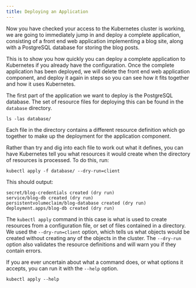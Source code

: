 ```yaml
---
title: Deploying an Application
---
```


Now you have checked your access to the Kubernetes cluster is working, we are going to immediately jump in and deploy a complete application, consisting of a front end web application implementing a blog site, along with a PostgreSQL database for storing the blog posts.

This is to show you how quickly you can deploy a complete application to Kubernetes if you already have the configuration. Once the complete application has been deployed, we will delete the front end web application component, and deploy it again in steps so you can see how it fits together and how it uses Kubernetes.

The first part of the application we want to deploy is the PostgreSQL database. The set of resource files for deploying this can be found in the `database` directory.

```execute
ls -las database/
```

Each file in the directory contains a different resource definition which go together to make up the deployment for the application component.

Rather than try and dig into each file to work out what it defines, you can have Kubernetes tell you what resources it would create when the directory of resources is processed. To do this, run:

```execute
kubectl apply -f database/ --dry-run=client
```

This should output:

```
secret/blog-credentials created (dry run)
service/blog-db created (dry run)
persistentvolumeclaim/blog-database created (dry run)
deployment.apps/blog-db created (dry run)
```

The `kubectl apply` command in this case is what is used to create resources from a configuration file, or set of files contained in a directory. We used the `--dry-run=client` option, which tells us what objects would be created without creating any of the objects in the cluster. The `--dry-run` option also validates the resource definitions and will warn you if they contain errors.

If you are ever uncertain about what a command does, or what options it accepts, you can run it with the `--help` option.

```execute
kubectl apply --help
```
